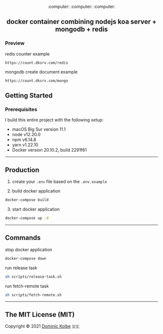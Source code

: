 <p align="center">
  <p align="center">:computer: :computer: :computer:</p>
  <h2 align="center">docker container combining nodejs koa server + mongodb + redis</h2>
</p>

### Preview

redis counter example

```http
https://count.dksrv.com/redis
```

mongodb create document example

```http
https://count.dksrv.com/mongo
```

## Getting Started

### Prerequisites

I build this entire project with the following setup:

- macOS Big Sur version 11.1
- node v12.20.0
- npm v6.14.8
- yarn v1.22.10
- Docker version 20.10.2, build 2291f61

---

## Production

1. create your `.env` file based on the `.env.example`

2. build docker application

```bash
docker-compose build
```

3. start docker application

```bash
docker-compose up -d
```

---

## Commands

stop docker application

```bash
docker-compose down
```

run release task

```bash
sh scripts/release-task.sh
```

run fetch-remote task

```bash
sh scripts/fetch-remote.sh
```

---

## The MIT License (MIT)

Copyright © 2021 [Dominic Kolbe](https://dominickolbe.dk) :de:
